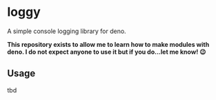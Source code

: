 # loggy

A simple console logging library for deno.

**This repository exists to allow me to learn how to make modules with deno. I
do not expect anyone to use it but if you do...let me know! 😉**

## Usage

tbd
